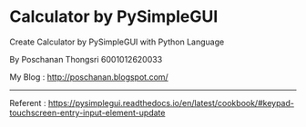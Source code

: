 # Calculator by PySimpleGUI
Create Calculator by PySimpleGUI with Python Language

By Poschanan Thongsri 6001012620033

My Blog : http://poschanan.blogspot.com/

----------------------------------------------------------
Referent : https://pysimplegui.readthedocs.io/en/latest/cookbook/#keypad-touchscreen-entry-input-element-update
